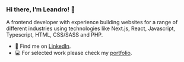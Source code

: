 ### Hi there, I’m Leandro! 👋

A frontend developer with experience building websites for a range of different industries using technologies like Next.js, React, Javascript, Typescript, HTML, CSS/SASS and PHP.

- :briefcase: Find me on [LinkedIn](https://www.linkedin.com/in/leandrodalmolin).
- :computer: For selected work please check my [portfolio](https://leandrodm.vercel.app/).
